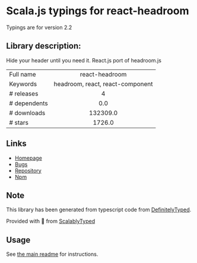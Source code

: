 
# Scala.js typings for react-headroom

Typings are for version 2.2

## Library description:
Hide your header until you need it. React.js port of headroom.js

|                    |                 |
| ------------------ | :-------------: |
| Full name          | react-headroom |
| Keywords           | headroom, react, react-component |
| # releases         | 4 |
| # dependents       | 0.0 |
| # downloads        | 132309.0 |
| # stars            | 1726.0 |

## Links
- [Homepage](https://github.com/KyleAMathews/react-headroom)
- [Bugs](https://github.com/KyleAMathews/react-headroom/issues)
- [Repository](https://github.com/KyleAMathews/react-headroom)
- [Npm](https://www.npmjs.com/package/react-headroom)
    


## Note
This library has been generated from typescript code from [DefinitelyTyped](https://definitelytyped.org).

Provided with :purple_heart: from [ScalablyTyped](https://github.com/oyvindberg/ScalablyTyped)

## Usage
See [the main readme](../../readme.md) for instructions.


